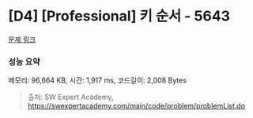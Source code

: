# [D4] [Professional] 키 순서 - 5643 

[문제 링크](https://swexpertacademy.com/main/code/problem/problemDetail.do?contestProbId=AWXQsLWKd5cDFAUo) 

### 성능 요약

메모리: 96,664 KB, 시간: 1,917 ms, 코드길이: 2,008 Bytes



> 출처: SW Expert Academy, https://swexpertacademy.com/main/code/problem/problemList.do